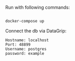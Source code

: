 Run with following commands:

```bash

docker-compose up

```

Connect the db via DataGrip:
```
Hostname: localhost
Port: 48899
Username: postgres
password: example
```
